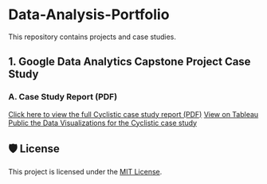 # Data-Analysis-Portfolio
This repository contains projects and case studies.

## 1. Google Data Analytics Capstone Project Case Study
### A. Case Study Report (PDF)
[Click here to view the full Cyclistic case study report (PDF)](Google%20Data%20Analytics/Cyclistic%20%28a%20Bike-share%20company%29%20Case%20Study/Google%20Data%20Analytics%20Capstone%20Case%20Study%20-%20Cyclistic%20Bike-Share%20Data%20Analysis%20Report.pdf)
[View on Tableau Public the Data Visualizations for the Cyclistic case study](https://public.tableau.com/views/CyclisticDataVisualizations_17524091152510/Navigation?:language=en-US&:sid=&:redirect=auth&:display_count=n&:origin=viz_share_link)


## 🛡️ License

This project is licensed under the [MIT License](LICENSE).

